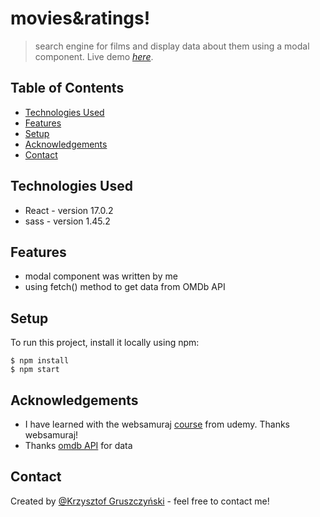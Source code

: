 # movies&ratings!
> search engine for films and display data about them using a modal component. 
> Live demo [_here_](https://movie-rating-krisgru.vercel.app/).

## Table of Contents
* [Technologies Used](#technologies-used)
* [Features](#features)
* [Setup](#setup)
* [Acknowledgements](#acknowledgements)
* [Contact](#contact)

## Technologies Used
- React - version 17.0.2
- sass - version 1.45.2

## Features
- modal component was written by me
- using fetch() method to get data from OMDb API

## Setup
To run this project, install it locally using npm:
```
$ npm install
$ npm start
```

## Acknowledgements
- I have learned with the websamuraj [course](https://www.udemy.com/course/kurs-react-od-podstaw/learn/lecture/22304728?start=0#overview) from udemy. Thanks websamuraj!
- Thanks [omdb API](https://www.omdbapi.com/) for data

## Contact
Created by [@Krzysztof Gruszczyński](https://www.linkedin.com/in/krzysztof-gruszczy%C5%84ski-7aa43a206/) - feel free to contact me!
